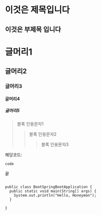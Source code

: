 이것은 제목입니다
==================
이것은 부제목 입니다
-------------------
# 글머리1
## 글머리2
### 글머리3
#### 글머리4
##### 글머리5
> 블록 인용문자1
> >블록 인용문자2
> > >블록 인용문자3

해당코드:

    code

끝
<pre>
<code>
public class BootSpringBootApplication {
  public static void main(String[] args) {
    System.out.println("Hello, Honeymon");
  }

}
</code>
</pre>

